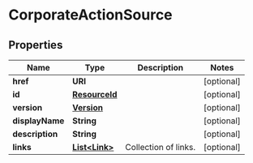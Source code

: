 

# CorporateActionSource


## Properties

Name | Type | Description | Notes
------------ | ------------- | ------------- | -------------
**href** | **URI** |  |  [optional]
**id** | [**ResourceId**](ResourceId.md) |  |  [optional]
**version** | [**Version**](Version.md) |  |  [optional]
**displayName** | **String** |  |  [optional]
**description** | **String** |  |  [optional]
**links** | [**List&lt;Link&gt;**](Link.md) | Collection of links. |  [optional]



